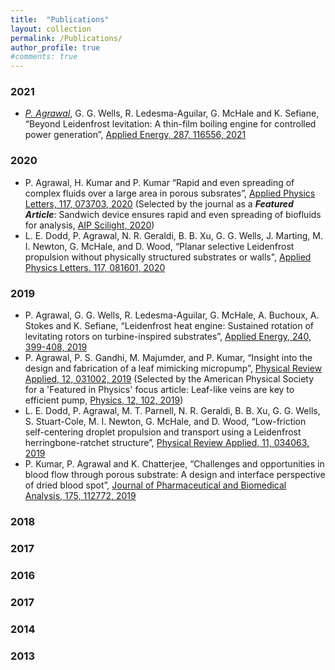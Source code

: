```yaml
---
title:  "Publications"
layout: collection
permalink: /Publications/
author_profile: true
#comments: true
---
```


### 2021
<ul>
  <li> <u><i>P. Agrawal</i></u>, G. G. Wells, R. Ledesma-Aguilar, G. McHale and K. Sefiane, “Beyond Leidenfrost levitation: A thin-film boiling engine for controlled power generation”, <a href="https://www.sciencedirect.com/science/article/pii/S0306261921001045">Applied Energy, 287, 116556, 2021</a> </li>
 </ul>

### 2020
<ul>
  <li>P. Agrawal, H. Kumar and P. Kumar “Rapid and even spreading of complex fluids over a large area in porous subsrates”, <a href="https://aip.scitation.org/doi/abs/10.1063/5.0019939?journalCode=apl">Applied Physics Letters, 117, 073703, 2020</a> (Selected by the journal as a <b><i>Featured Article</i></b>: Sandwich device ensures rapid and even spreading of biofluids for analysis, <a href="https://aip.scitation.org/doi/10.1063/10.0001880">AIP Scilight, 2020</a>)</li>
  <li>L. E. Dodd, P. Agrawal, N. R. Geraldi, B. B. Xu, G. G. Wells, J. Marting, M. I. Newton, G. McHale, and D. Wood, “Planar selective Leidenfrost propulsion without physically structured substrates or walls", <a href="https://aip.scitation.org/doi/10.1063/5.0017699">Applied Physics Letters. 117, 081601, 2020</a></li>
</ul>

### 2019
<ul>
  <li>P. Agrawal, G. G. Wells, R. Ledesma-Aguilar, G. McHale, A. Buchoux, A. Stokes and K. Sefiane, “Leidenfrost heat engine: Sustained rotation of levitating rotors on turbine-inspired substrates”, <a href="https://www.sciencedirect.com/science/article/pii/S0306261919303320">Applied Energy, 240, 399-408, 2019</a> </li>
 <li>P. Agrawal, P. S. Gandhi, M. Majumder, and P. Kumar, “Insight into the design and fabrication of a leaf mimicking micropump”, <a href="https://journals.aps.org/prapplied/abstract/10.1103/PhysRevApplied.12.031002">Physical Review Applied, 12, 031002, 2019</a> (Selected by the American Physical Society for a 'Featured in Physics' focus article: Leaf-like veins are key to efficient pump, <a href="https://physics.aps.org/articles/v12/102">Physics, 12, 102, 2019</a>) </li>
 <li>L. E. Dodd, P. Agrawal, M. T. Parnell, N. R. Geraldi, B. B. Xu, G. G. Wells, S. Stuart-Cole, M. I. Newton, G. McHale, and D. Wood, “Low-friction self-centering droplet propulsion and transport using a Leidenfrost herringbone-ratchet structure”, <a href="https://journals.aps.org/prapplied/abstract/10.1103/PhysRevApplied.11.034063">Physical Review Applied, 11, 034063, 2019</a> </li>
 <li>P. Kumar, P. Agrawal and K. Chatterjee, “Challenges and opportunities in blood flow through porous substrate: A design and interface perspective of dried blood spot”, <a href="https://www.sciencedirect.com/science/article/pii/S0731708519306272">Journal of Pharmaceutical and Biomedical Analysis, 175, 112772, 2019</a> </li>
</ul>

### 2018

### 2017

### 2016

### 2017

### 2014

### 2013
